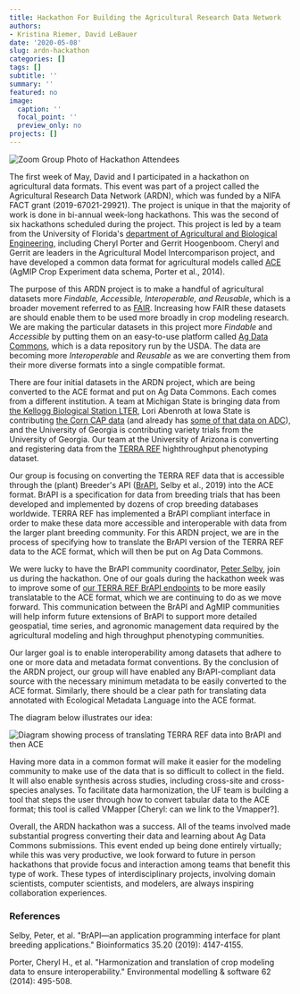 ```yaml
---
title: Hackathon For Building the Agricultural Research Data Network
authors: 
- Kristina Riemer, David LeBauer
date: '2020-05-08'
slug: ardn-hackathon
categories: []
tags: []
subtitle: ''
summary: ''
featured: no
image:
  caption: ''
  focal_point: ''
  preview_only: no
projects: []
---
```


![Zoom Group Photo of Hackathon Attendees](/post/2020-05-08-ardn-hackathon_files/ARDN_team_2020.05.jpg)

The first week of May, David and I participated in a hackathon on agricultural data formats. 
This event was part of a project called the Agricultural Research Data Network (ARDN), which was funded by a NIFA FACT grant (2019-67021-29921).
The project is unique in that the majority of work is done in bi-annual week-long hackathons. 
This was the second of six hackathons scheduled during the project. 
This project is led by a team from the University of Florida's [department of Agricultural and Biological Engineering](https://abe.ufl.edu/people/), including Cheryl Porter and Gerrit Hoogenboom. 
Cheryl and Gerrit are leaders in the Agricultural Model Intercomparison project, and have developed a common data format for agricultural models called [ACE](https://vest.agrisemantics.org/content/icasa-data-standards-agricultural-field-experiments-and-production) (AgMIP Crop Experiment data schema, Porter et al., 2014).

The purpose of this ARDN project is to make a handful of agricultural datasets more *Findable, Accessible, Interoperable, and Reusable*, which is a broader movement referred to as [FAIR](https://www.force11.org/group/fairgroup/fairprinciples). 
Increasing how FAIR these datasets are should enable them to be used more broadly in crop modeling research. 
We are making the particular datasets in this project more *Findable* and *Accessible* by putting them on an easy-to-use platform called [Ag Data Commons](https://data.nal.usda.gov/), which is a data repository run by the USDA. 
The data are becoming more *Interoperable* and *Reusable* as we are converting them from their more diverse formats into a single compatible format. 

There are four initial datasets in the ARDN project, which are being converted to the ACE format and put on Ag Data Commons. 
Each comes from a different institution. 
A team at Michigan State is bringing data from [the Kellogg Biological Station LTER](http://www.kbs.msu.edu/), Lori Abenroth at Iowa State is contributing [the Corn CAP data](https://datateam.agron.iastate.edu/cscap/) (and already has [some of that data on ADC](https://data.nal.usda.gov/dataset/sustainable-corn-cap-research-data-usda-nifa-award-no-2011-68002-30190)), and the University of Georgia is contributing variety trials from the University of Georgia. 
Our team at the University of Arizona is converting and registering data from the [TERRA REF](https://www.terraref.org/) highthroughput phenotyping dataset. 

Our group is focusing on converting the TERRA REF data that is accessible through the (plant) Breeder's API ([BrAPI](https://www.brapi.org/), Selby et al., 2019) into the ACE format.
BrAPI is a specification for data from breeding trials that has been developed and implemented by dozens of crop breeding databases worldwide.
TERRA REF has implemented a BrAPI compliant interface in order to make these data more accessible and interoperable with data from the larger plant breeding community.
For this ARDN project, we are in the process of specifying how to translate the BrAPI version of the TERRA REF data to the ACE format, which will then be put on Ag Data Commons.

We were lucky to have the BrAPI community coordinator, [Peter Selby](https://blogs.cornell.edu/robbinslab/people/), join us during the hackathon. 
One of our goals during the hackathon week was to improve some of [our TERRA REF BrAPI endpoints](https://github.com/terraref/brapi/) to be more easily translatable to the ACE format, which we are continuing to do as we move forward. 
This communication between the BrAPI and AgMIP communities will help inform future extensions of BrAPI to support more detailed geospatial, time series, and agronomic management data required by the agricultural modeling and high throughput phenotyping communities.  

Our larger goal is to enable interoperability among datasets that adhere to one or more data and metadata format conventions. 
By the conclusion of the ARDN project, our group will have enabled any BrAPI-compliant data source with the necessary minimum metadata to be easily converted to the ACE format. 
Similarly, there should be a clear path for translating data annotated with Ecological Metadata Language into the ACE format. 

The diagram below illustrates our idea:

![Diagram showing process of translating TERRA REF data into BrAPI and then ACE](/post/2020-05-08-ardn-hackathon_files/ARDN_diagram.png)

Having more data in a common format will make it easier for the modeling community to make use of the data that is so difficult to collect in the field. 
It will also enable synthesis across studies, including cross-site and cross-species analyses. 
To facilitate data harmonization, the UF team is building a tool that steps the user through how to convert tabular data to the ACE format; this tool is called VMapper [Cheryl: can we link to the Vmapper?].

Overall, the ARDN hackathon was a success.
All of the teams involved made substantial progress converting their data and learning about Ag Data Commons submissions. 
This event ended up being done entirely virtually; while this was very productive, we look forward to future in person hackathons that provide focus and interaction among teams that benefit this type of work. 
These types of interdisciplinary projects, involving domain scientists, computer scientists, and modelers, are always inspiring collaboration experiences. 


### References

Selby, Peter, et al. "BrAPI—an application programming interface for plant breeding applications." Bioinformatics 35.20 (2019): 4147-4155.

Porter, Cheryl H., et al. "Harmonization and translation of crop modeling data to ensure interoperability." Environmental modelling & software 62 (2014): 495-508.